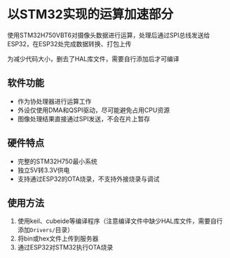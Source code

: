 # 以STM32实现的运算加速部分

使用STM32H750VBT6对摄像头数据进行运算，处理后通过SPI总线发送给ESP32，在ESP32处完成数据转换、打包上传

为减少代码大小，删去了HAL库文件，需要自行添加后才可编译

## 软件功能

* 作为协处理器进行运算工作
* 外设仅使用DMA和QSPI驱动，尽可能避免占用CPU资源
* 图像处理结果直接通过SPI发送，不会在片上暂存

## 硬件特点

* 完整的STM32H750最小系统
* 独立5V转3.3V供电
* 支持通过ESP32的OTA烧录，不支持外接烧录与调试

## 使用方法

1. 使用keil、cubeide等编译程序（注意编译文件中缺少HAL库文件，需要自行添加`Drivers/`目录）
2. 将bin或hex文件上传到服务器
3. 通过ESP32对STM32执行OTA烧录

